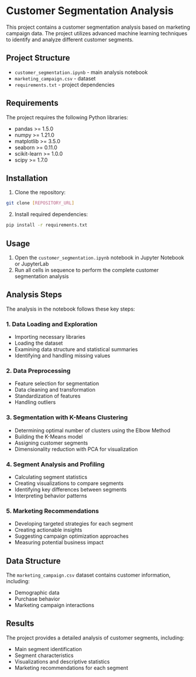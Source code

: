 # Customer Segmentation Analysis

This project contains a customer segmentation analysis based on marketing campaign data. The project utilizes advanced machine learning techniques to identify and analyze different customer segments.

## Project Structure

- `customer_segmentation.ipynb` - main analysis notebook
- `marketing_campaign.csv` - dataset
- `requirements.txt` - project dependencies

## Requirements

The project requires the following Python libraries:
- pandas >= 1.5.0
- numpy >= 1.21.0
- matplotlib >= 3.5.0
- seaborn >= 0.11.0
- scikit-learn >= 1.0.0
- scipy >= 1.7.0

## Installation

1. Clone the repository:
```bash
git clone [REPOSITORY_URL]
```

2. Install required dependencies:
```bash
pip install -r requirements.txt
```

## Usage

1. Open the `customer_segmentation.ipynb` notebook in Jupyter Notebook or JupyterLab
2. Run all cells in sequence to perform the complete customer segmentation analysis

## Analysis Steps

The analysis in the notebook follows these key steps:

### 1. Data Loading and Exploration
- Importing necessary libraries
- Loading the dataset
- Examining data structure and statistical summaries
- Identifying and handling missing values

### 2. Data Preprocessing
- Feature selection for segmentation
- Data cleaning and transformation
- Standardization of features
- Handling outliers

### 3. Segmentation with K-Means Clustering
- Determining optimal number of clusters using the Elbow Method
- Building the K-Means model
- Assigning customer segments
- Dimensionality reduction with PCA for visualization

### 4. Segment Analysis and Profiling
- Calculating segment statistics
- Creating visualizations to compare segments
- Identifying key differences between segments
- Interpreting behavior patterns

### 5. Marketing Recommendations
- Developing targeted strategies for each segment
- Creating actionable insights
- Suggesting campaign optimization approaches
- Measuring potential business impact

## Data Structure

The `marketing_campaign.csv` dataset contains customer information, including:
- Demographic data
- Purchase behavior
- Marketing campaign interactions

## Results

The project provides a detailed analysis of customer segments, including:
- Main segment identification
- Segment characteristics
- Visualizations and descriptive statistics
- Marketing recommendations for each segment 